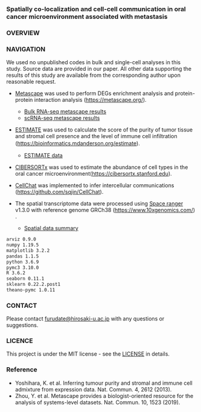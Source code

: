 ### Spatially co-localization and cell-cell communication in oral cancer microenvironment associated with metastasis

### OVERVIEW

### NAVIGATION
We used no unpublished codes in bulk and single-cell analyses in this study. Source data are provided in our paper. All other data supporting the results of this study are available from the corresponding author upon reasonable request.

- [Metascape](https://metascape.org/) was used to perform DEGs enrichment analysis and protein-protein interaction analysis (https://metascape.org/).
  - [Bulk RNA-seq metascape results](/data/bulk_RNAseq_metascape/AnalysisReport.html)
  - [scRNA-seq metascape results](/data/scRNAseq_metascape/AnalysisReport.html)  
  
  
  
  
  
- [ESTIMATE](https://bioinformatics.mdanderson.org/estimate) was used to calculate the score of the purity of tumor tissue and stromal cell presence and the level of immune cell infiltration (https://bioinformatics.mdanderson.org/estimate).　　
  - [ESTIMATE data](/data/estimate/estimate.htm)  
  
- [CIBERSORTx](https://cibersortx.stanford.edu) was used to estimate the abundance of cell types in the oral cancer microenvironment(https://cibersortx.stanford.edu). 

- [CellChat](https://github.com/sqjin/CellChat) was implemented to infer intercellular communications (https://github.com/sqjin/CellChat). 


- The spatial transcriptome data were processed using [Space ranger](https://support.10xgenomics.com/spatial-gene-expression/software/pipelines/latest/what-is-space-ranger) v1.3.0 with reference genome GRCh38 (https://www.10xgenomics.com/) .
    - [Spatial data summary](summary.md)


```markdown
arviz 0.9.0
numpy 1.19.5
matplotlib 3.2.2
pandas 1.1.5
python 3.6.9
pymc3 3.10.0
R 3.6.2
seaborn 0.11.1
sklearn 0.22.2.post1
theano-pymc 1.0.11
```

### CONTACT
Please contact <furudate@hirosaki-u.ac.jp> with any questions or suggestions.


### LICENCE
This project is under the MIT license - see the [LICENSE](LICENSE) in details.


### Reference
- Yoshihara, K. et al. Inferring tumour purity and stromal and immune cell admixture from expression data. Nat. Commun. 4, 2612 (2013).
- Zhou, Y. et al. Metascape provides a biologist-oriented resource for the analysis of systems-level datasets. Nat. Commun. 10, 1523 (2019).
